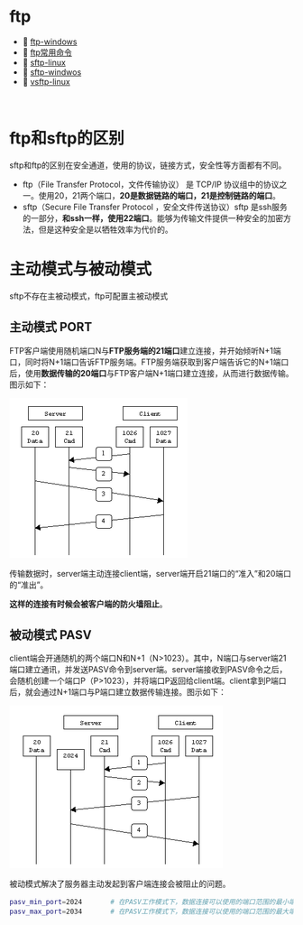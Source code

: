 # ftp

- 📄 [ftp-windows](ftp/ftp-windows.md)
- 📄 [ftp常用命令](ftp/ftp常用命令.md)
- 📄 [sftp-linux](ftp/sftp-linux.md)
- 📄 [sftp-windwos](ftp/sftp-windwos.md)
- 📄 [vsftp-linux](ftp/vsftp-linux.md)

‍

# ftp和sftp的区别

sftp和ftp的区别在安全通道，使用的协议，链接方式，安全性等方面都有不同。

- ftp（File Transfer Protocol，文件传输协议） 是 TCP/IP 协议组中的协议之一。使用20，21两个端口，**20是数据链路的端口，21是控制链路的端口**。
- sftp（Secure File Transfer Protocol ，安全文件传送协议）sftp 是ssh服务的一部分，**和ssh一样，使用22端口**。能够为传输文件提供一种安全的加密方法，但是这种安全是以牺牲效率为代价的。

# 主动模式与被动模式

sftp不存在主被动模式，ftp可配置主被动模式

## 主动模式 PORT

FTP客户端使用随机端口N与**FTP服务端的21端口**建立连接，并开始倾听N+1端口，同时将N+1端口告诉FTP服务端。FTP服务端获取到客户端告诉它的N+1端口后，使用**数据传输的20端口**与FTP客户端N+1端口建立连接，从而进行数据传输。图示如下：

![](assets/image-20221127214915271-20230610173810-xooe3gf.png)

传输数据时，server端主动连接client端，server端开启21端口的“准入”和20端口的“准出”。

**这样的连接有时候会被客户端的防火墙阻止**。

## 被动模式 PASV

client端会开通随机的两个端口N和N+1（N>1023）。其中，N端口与server端21端口建立通讯，并发送PASV命令到server端。server端接收到PASV命令之后，会随机创建一个端口P（P>1023），并将端口P返回给client端。client拿到P端口后，就会通过N+1端口与P端口建立数据传输连接。图示如下：

![](assets/image-20221127214922401-20230610173810-qrr092p.png)

被动模式解决了服务器主动发起到客户端连接会被阻止的问题。

```bash
pasv_min_port=2024       # 在PASV工作模式下，数据连接可以使用的端口范围的最小端口,0表示任意端口。默认值为0。
pasv_max_port=2034       # 在PASV工作模式下，数据连接可以使用的端口范围的最大端口,0表示任意端口。默认值为0。

```

‍

‍
